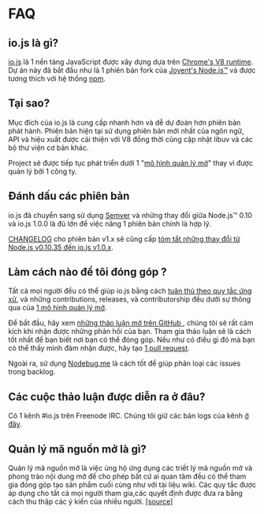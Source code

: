 # FAQ

## io.js là gì?

[io.js](https://github.com/nodejs/io.js) là 1 nền tảng JavaScript được xây dựng dựa trên [Chrome's V8 runtime](http://code.google.com/p/v8/). Dự án này đã bắt đầu như là 1 phiên bản fork của [Joyent's Node.js™](https://nodejs.org/) và được tương thích với hệ thống [npm](https://www.npmjs.org/).

## Tại sao?

Mục đích của io.js là cung cấp nhanh hơn và dễ dự đoán hơn phiên bản phát hành. Phiên bản hiện tại sử dụng phiên bản mới nhất của ngôn ngữ, API và hiệu xuất được cải thiện với V8 đồng thời cũng cập nhật libuv và các bộ thư viện cơ bản khác.

Project sẽ được tiếp tục phát triển dưới 1 "[mô hình quản lý mở](https://github.com/nodejs/io.js/blob/v1.x/GOVERNANCE.md#readme)" thay vì được quản lý bởi 1 công ty.

## Đánh dấu các phiên bản

io.js đã chuyển sang sử dụng [Semver](http://semver.org/) và những thay đổi giữa Node.js™ 0.10 và io.js 1.0.0 là đủ lớn để việc nâng 1 phiên bản chính là hợp lý.

[CHANGELOG](https://github.com/nodejs/io.js/blob/v1.x/CHANGELOG.md) cho phiên bản v1.x sẽ cũng cấp [tóm tắt những thay đổi từ Node.js v0.10.35 đến io.js v1.0.x](https://github.com/nodejs/io.js/blob/v1.x/CHANGELOG.md#summary-of-changes-from-nodejs-v01035-to-iojs-v100).

## Làm cách nào để tôi đóng góp ?
Tất cả mọi người đều có thể giúp io.js bằng cách [tuân thủ theo quy tắc ứng xử](https://github.com/nodejs/io.js/blob/v1.x/CONTRIBUTING.md#code-of-conduct), và những contributions, releases, và contributorship đều dưới sự thông qua của [1 mô hình quản lý mở](https://github.com/nodejs/io.js/blob/v1.x/GOVERNANCE.md#readme).

Để bắt đầu, hãy xem [những thảo luận mở trên GitHub ](https://github.com/nodejs/io.js/issues), chúng tôi sẽ rất cảm kích khi nhận được những phản hồi của bạn. Tham gia thảo luận sẽ là cách tốt nhất để bạn biết nơi bạn có thể đóng góp. Nếu như có điều gì đó mà bạn có thể thấy mình đảm nhận được, hãy tạo [1 pull request](https://github.com/nodejs/io.js/blob/v1.x/CONTRIBUTING.md#code-contributions).

Ngoài ra, sử dụng [Nodebug.me](http://nodebug.me/) là cách tốt để giúp phân loại các issues trong backlog.

## Các cuộc thảo luận được diễn ra ở đâu?

Có 1 kênh #io.js trên Freenode IRC. Chúng tôi giữ các bản logs của kênh [ở đây](http://logs.libuv.org/io.js/latest).

## Quản lý mã nguồn mở là gì?

Quản lý mã nguồn mở là việc ủng hộ ứng dụng các triết lý mã nguồn mở và phong trào nội dung mở để cho phép bất cứ ai quan tâm đều có thể tham gia đóng góp tạo sản phẩm cuối cùng như với tài liệu wiki. Các quy tắc được áp dụng cho tất cả mọi người tham gia,các quyết định được đưa ra bằng cách thu thập các ý kiến của nhiều người. [[source]](https://en.wikipedia.org/wiki/Open-source_governance)

